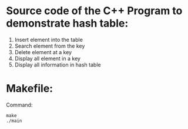 # Source code of the C++ Program to demonstrate hash table:

1. Insert element into the table
2. Search element from the key
3. Delete element at a key
4. Display all element in a key
5. Display all information in hash table

# Makefile:

Command: 

```
make
./main
```
